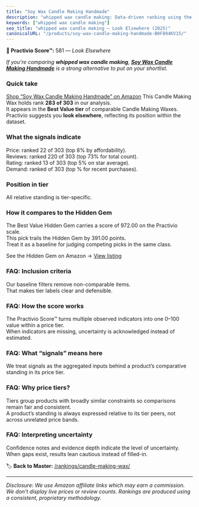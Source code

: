 ```yaml
---
title: "Soy Wax Candle Making Handmade"
description: "whipped wax candle making: Data-driven ranking using the Practivio Score™. Positioned by quality, value, demand, findability, momentum."
keywords: ["whipped wax candle making"]
seo_title: "whipped wax candle making — Look Elsewhere (2025)"
canonicalURL: "/products/soy-wax-candle-making-handmade-B0F894KV15/"
---
```


**🚫 Practivio Score™:** 581 — _Look Elsewhere_


*If you're comparing **whipped wax candle making**, **[Soy Wax Candle Making Handmade](https://www.amazon.com/dp/B0F894KV15?tag=practivio-20)** is a strong alternative to put on your shortlist.*
### Quick take
[Shop “Soy Wax Candle Making Handmade” on Amazon](https://www.amazon.com/dp/B0F894KV15?tag=practivio-20)
This Candle Making Wax holds rank **283 of 303** in our analysis.  
It appears in the **Best Value tier** of comparable Candle Making Waxes.  
Practivio suggests you **look elsewhere**, reflecting its position within the dataset.

### What the signals indicate
Price: ranked 22 of 303 (top 8% by affordability).  
Reviews: ranked 220 of 303 (top 73% for total count).  
Rating: ranked 13 of 303 (top 5% on star average).  
Demand: ranked  of 303 (top % for recent purchases).

### Position in tier
All relative standing is tier-specific.

### How it compares to the Hidden Gem
The Best Value Hidden Gem carries a score of 972.00 on the Practivio scale.  
This pick trails the Hidden Gem by 391.00 points.  
Treat it as a baseline for judging competing picks in the same class.  

See the Hidden Gem on Amazon → [View listing](https://www.amazon.com/dp/B06Y3T5RV4?tag=practivio-20)

### FAQ: Inclusion criteria
Our baseline filters remove non-comparable items.  
That makes tier labels clear and defensible.

### FAQ: How the score works
The Practivio Score™ turns multiple observed indicators into one 0–100 value within a price tier.  
When indicators are missing, uncertainty is acknowledged instead of estimated.

### FAQ: What “signals” means here
We treat signals as the aggregated inputs behind a product’s comparative standing in its price tier.

### FAQ: Why price tiers?
Tiers group products with broadly similar constraints so comparisons remain fair and consistent.  
A product’s standing is always expressed relative to its tier peers, not across unrelated price bands.

### FAQ: Interpreting uncertainty
Confidence notes and evidence depth indicate the level of uncertainty.  
When gaps exist, results lean cautious instead of filled-in.


🏷️ **Back to Master:** [/rankings/candle-making-wax/](/rankings/candle-making-wax/)

---
_Disclosure: We use Amazon affiliate links which may earn a commission. We don’t display live prices or review counts. Rankings are produced using a consistent, proprietary methodology._
